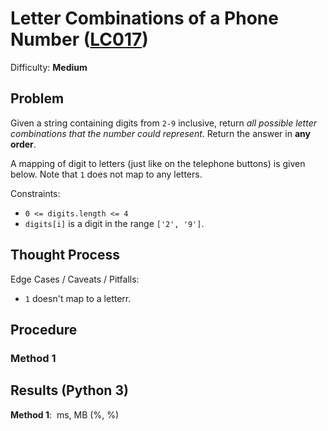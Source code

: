 # Letter Combinations of a Phone Number ([LC017](https://leetcode.com/problems/letter-combinations-of-a-phone-number/))
Difficulty: **Medium**

## Problem

Given a string containing digits from `2-9` inclusive, return *all possible letter combinations that the number could represent*. Return the answer in **any order**.

A mapping of digit to letters (just like on the telephone buttons) is given below. Note that `1` does not map to any letters.

Constraints:
- `0 <= digits.length <= 4`
- `digits[i]` is a digit in the range `['2', '9']`.

## Thought Process

Edge Cases / Caveats / Pitfalls:
- `1` doesn't map to a letterr.

## Procedure

### Method 1

## Results (Python 3)

**Method 1**:  ms, MB (%, %)

